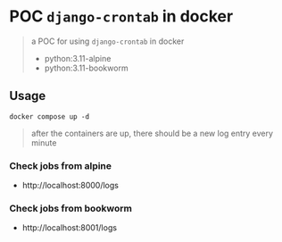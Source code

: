 # POC `django-crontab` in docker
> a POC for using `django-crontab` in docker
> - python:3.11-alpine
> - python:3.11-bookworm

## Usage

`docker compose up -d`

> after the containers are up, there should be a new log entry every minute

### Check jobs from alpine

- http://localhost:8000/logs

### Check jobs from bookworm

- http://localhost:8001/logs

